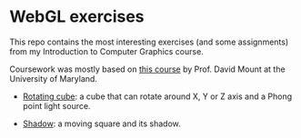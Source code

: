 # WebGL exercises

This repo contains the most interesting exercises (and some assignments) from my Introduction to Computer Graphics course.


Coursework was mostly based on [this course](https://www.cs.umd.edu/~mount/427/) by Prof. David Mount at the University of Maryland.


* [Rotating cube](/rotating-cube): a cube that can rotate around X, Y or Z axis and a Phong point light source.

* [Shadow](/shadow): a moving square and its shadow.

